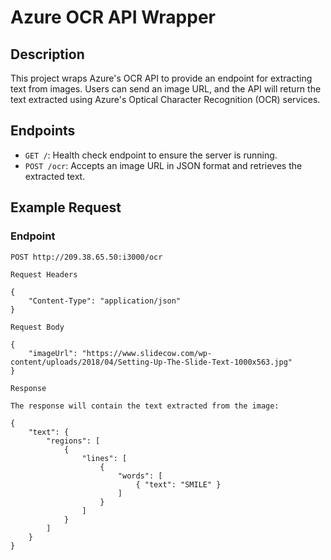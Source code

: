 # Azure OCR API Wrapper

## Description
This project wraps Azure's OCR API to provide an endpoint for extracting text from images. Users can send an image URL, and the API will return the text extracted using Azure's Optical Character Recognition (OCR) services.

## Endpoints
- `GET /`: Health check endpoint to ensure the server is running.
- `POST /ocr`: Accepts an image URL in JSON format and retrieves the extracted text.

## Example Request
### **Endpoint**
```plaintext
POST http://209.38.65.50:i3000/ocr

Request Headers

{
    "Content-Type": "application/json"
}

Request Body

{
    "imageUrl": "https://www.slidecow.com/wp-content/uploads/2018/04/Setting-Up-The-Slide-Text-1000x563.jpg"
}

Response

The response will contain the text extracted from the image:

{
    "text": {
        "regions": [
            {
                "lines": [
                    {
                        "words": [
                            { "text": "SMILE" }
                        ]
                    }
                ]
            }
        ]
    }
}
